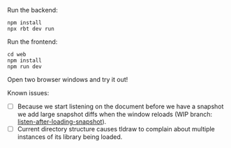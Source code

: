 Run the backend:
```shell
npm install
npx rbt dev run
```

Run the frontend:
```shell
cd web
npm install
npm run dev
```

Open two browser windows and try it out!

Known issues:
- [ ] Because we start listening on the document before we have a snapshot we add large snapshot diffs when the window reloads (WIP branch: [listen-after-loading-snapshot](https://github.com/reboot-dev/reboot-tldraw/tree/listen-after-loading-snapshot)).
- [ ] Current directory structure causes tldraw to complain about multiple instances of its library being loaded.
